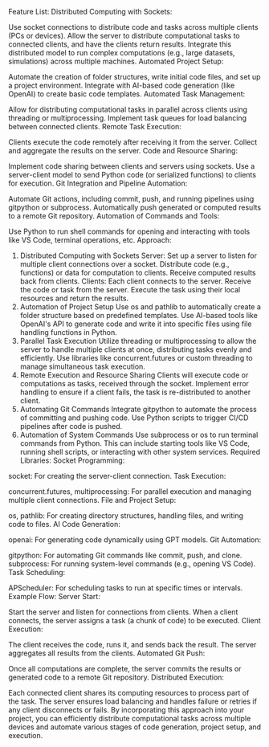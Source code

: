 Feature List:
Distributed Computing with Sockets:

Use socket connections to distribute code and tasks across multiple clients (PCs or devices).
Allow the server to distribute computational tasks to connected clients, and have the clients return results.
Integrate this distributed model to run complex computations (e.g., large datasets, simulations) across multiple machines.
Automated Project Setup:

Automate the creation of folder structures, write initial code files, and set up a project environment.
Integrate with AI-based code generation (like OpenAI) to create basic code templates.
Automated Task Management:

Allow for distributing computational tasks in parallel across clients using threading or multiprocessing.
Implement task queues for load balancing between connected clients.
Remote Task Execution:

Clients execute the code remotely after receiving it from the server.
Collect and aggregate the results on the server.
Code and Resource Sharing:

Implement code sharing between clients and servers using sockets.
Use a server-client model to send Python code (or serialized functions) to clients for execution.
Git Integration and Pipeline Automation:

Automate Git actions, including commit, push, and running pipelines using gitpython or subprocess.
Automatically push generated or computed results to a remote Git repository.
Automation of Commands and Tools:

Use Python to run shell commands for opening and interacting with tools like VS Code, terminal operations, etc.
Approach:
1. Distributed Computing with Sockets
Server:
Set up a server to listen for multiple client connections over a socket.
Distribute code (e.g., functions) or data for computation to clients.
Receive computed results back from clients.
Clients:
Each client connects to the server.
Receive the code or task from the server.
Execute the task using their local resources and return the results.
2. Automation of Project Setup
Use os and pathlib to automatically create a folder structure based on predefined templates.
Use AI-based tools like OpenAI's API to generate code and write it into specific files using file handling functions in Python.
3. Parallel Task Execution
Utilize threading or multiprocessing to allow the server to handle multiple clients at once, distributing tasks evenly and efficiently.
Use libraries like concurrent.futures or custom threading to manage simultaneous task execution.
4. Remote Execution and Resource Sharing
Clients will execute code or computations as tasks, received through the socket.
Implement error handling to ensure if a client fails, the task is re-distributed to another client.
5. Automating Git Commands
Integrate gitpython to automate the process of committing and pushing code.
Use Python scripts to trigger CI/CD pipelines after code is pushed.
6. Automation of System Commands
Use subprocess or os to run terminal commands from Python. This can include starting tools like VS Code, running shell scripts, or interacting with other system services.
Required Libraries:
Socket Programming:

socket: For creating the server-client connection.
Task Execution:

concurrent.futures, multiprocessing: For parallel execution and managing multiple client connections.
File and Project Setup:

os, pathlib: For creating directory structures, handling files, and writing code to files.
AI Code Generation:

openai: For generating code dynamically using GPT models.
Git Automation:

gitpython: For automating Git commands like commit, push, and clone.
subprocess: For running system-level commands (e.g., opening VS Code).
Task Scheduling:

APScheduler: For scheduling tasks to run at specific times or intervals.
Example Flow:
Server Start:

Start the server and listen for connections from clients.
When a client connects, the server assigns a task (a chunk of code) to be executed.
Client Execution:

The client receives the code, runs it, and sends back the result.
The server aggregates all results from the clients.
Automated Git Push:

Once all computations are complete, the server commits the results or generated code to a remote Git repository.
Distributed Execution:

Each connected client shares its computing resources to process part of the task.
The server ensures load balancing and handles failure or retries if any client disconnects or fails.
By incorporating this approach into your project, you can efficiently distribute computational tasks across multiple devices and automate various stages of code generation, project setup, and execution. 